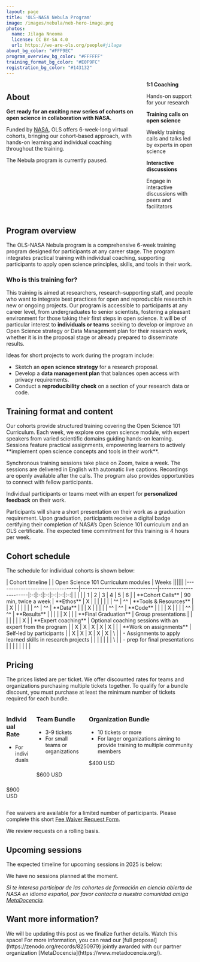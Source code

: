 ```yaml
---
layout: page
title: 'OLS-NASA Nebula Program'
image: /images/nebula/neb-hero-image.png
photos:
  name: Jilaga Nneoma
  license: CC BY-SA 4.0
  url: https://we-are-ols.org/people#jilaga
about_bg_color: "#FFF9EC"
program_overview_bg_color: "#FFFFFF"
training_format_bg_color: "#E0F9FC"
registration_bg_color: "#143132"
---
```


<div class="nebula-about">
<section class="section" style="background-color: {{ page.about_bg_color }};">
    <div class="container">
        <div class="columns">
            <div class="column is-two-thirds">
              <h2 class="section-title is-size-3">About</h2>
              <p><strong>Get ready for an exciting new series of cohorts on open science in collaboration with NASA.</strong></p>
              <p>Funded by <a href="https://www.nasa.gov/">NASA</a>, OLS offers 6-week-long virtual cohorts, bringing our cohort-based approach,  with hands-on learning and individual coaching throughout the training.</p>
              <p> The Nebula program is currently paused.</p>
            </div>
            <div class="column">
                <div class="card">
                    <div class="card-content">
                        <div class="icon-wrapper">
                            <i class="fas fa-user-friends"></i>
                        </div>
                        <div class="content">
                            <strong>1:1 Coaching</strong>
                            <p>Hands-on support for your research</p>
                        </div>
                    </div>
                </div>
                <div class="card">
                    <div class="card-content">
                        <div class="icon-wrapper">
                            <i class="fas fa-user-tie"></i>
                        </div>
                        <div class="content">
                            <strong>Training calls on open science</strong>
                            <p>Weekly training calls and talks led by experts in open science</p>
                        </div>
                    </div>
                </div>
                <div class="card">
                    <div class="card-content">
                        <div class="icon-wrapper">
                            <i class="fas fa-comments"></i>
                        </div>
                        <div class="content">
                            <strong>Interactive discussions</strong>
                            <p>Engage in interactive discussions with peers and facilitators</p>
                        </div>
                    </div>
                </div>
            </div>
        </div>
    </div>
</section>

<section class="section" style="background-color: {{ page.program_overview_bg_color }};">
    <div class="container">
<h2 class="section-title is-size-3">Program overview</h2>
<div markdown="1">
The OLS-NASA Nebula program is a comprehensive 6-week training program designed for participants at any career stage. The program integrates practical training with individual coaching, supporting participants to apply open science principles, skills, and tools in their work.

### Who is this training for?

This training is aimed at researchers, research-supporting staff, and people who want to integrate best practices for open and reproducible research in new or ongoing projects. Our program is accessible to participants at any career level, from undergraduates to senior scientists, fostering a pleasant environment for those taking their first steps in open science. It will be of particular interest to **individuals or teams** seeking to develop or improve an Open Science strategy or Data Management plan for their research work, whether it is in the proposal stage or already prepared to disseminate results.

Ideas for short projects to work during the program include:

* Sketch an **open science strategy** for a research proposal.
* Develop a **data management plan** that balances open access with privacy requirements.
* Conduct a **reproducibility check** on a section of your research data or code.

</div>
</div>
</section>

<section class="section" style="background-color: {{ page.training_format_bg_color }};">
    <div class="container">
<h2 class="section-title is-size-3">Training format and content</h2>
<div markdown="1">
Our cohorts provide structured training covering the Open Science 101 Curriculum. Each week, we explore one open science module, with expert speakers from varied scientific domains guiding hands-on learning. Sessions feature practical assignments, empowering learners to actively **implement open science concepts and tools in their work**. 

Synchronous training sessions take place on Zoom, twice a week. The sessions are delivered in English with automatic live captions. Recordings are openly available after the calls. The program also provides opportunities to connect with fellow participants. 

Individual participants or teams meet with an expert for **personalized feedback** on their work.

Participants will share a short presentation on their work as a graduation requirement. Upon graduation, participants receive a digital badge certifying their completion of NASA’s Open Science 101 curriculum and an OLS certificate. The expected time commitment for this training is 4 hours per week.
</div>
</div>
</section>

<section class="section" style="background-color: {{ page.program_overview_bg_color }};">
<div class="container">
    <h2 class="section-title is-size-3">Cohort schedule</h2>
        <p>The schedule for individual cohorts is shown below:</p>
            <div class="box has-text-centered" markdown="1">
| Cohort timeline                 |                                | Open Science 101 Curriculum modules |  Weeks           ||||||
|---------------------------------|--------------------------------|-----------------------|:-:|:-:|:-:|:-:|:-:|:-:|
|                                 |                                |                       | 1 | 2 | 3 | 4 | 5 | 6 |   
| **Cohort Calls**                |   90 min, twice a week         | **Ethos**             | X |   |   |   |   |   |   
| ^^                              | ^^                             | **Tools & Resources** |   | X |   |   |   |   |  
| ^^                              | ^^                             | **Data**              |   |   | X |   |   |   |  
| ^^                              | ^^                             | **Code**              |   |   |   | X |   |   |  
| ^^                              | ^^                             | **Results**           |   |   |   |   | X |   | 
| **Final Graduation**            | Group presentations            |                       |   |   |   |   |   | X |
| **Expert coaching**         | Optional coaching sessions with an expert from the program  |                       | X | X | X | X | X |   |
| **Work on assignments** | Self-led by participants  |                       | X | X | X | X | X |   \
|                                 | - Assignments to apply learned skills in research projects  |                       |   |   |   |   |   |   \
|                                 | - prep for final presentations |                       |   |   |   |   |   |   |

</div>
</div>
</section>

<section class="section" style="background-color: {{ page.about_bg_color }}">
  <div class="container">
    <h2 class="section-title is-3">Pricing</h2>
    <p>The prices listed are per ticket. We offer discounted rates for teams and organizations purchasing multiple tickets together. To qualify for a bundle discount, you must purchase at least the minimum number of tickets required for each bundle.</p>
    <div class="columns">
      <div class="column">
        <div class="box">
          <h3 class="title is-4">Individual Rate</h3>
          <ul>
            <li>For individuals</li>
          </ul>
          <br>
          <br>
          <p class="title is-2">$900 USD</p>
        </div>
      </div>
      <div class="column">
        <div class="box">
          <h3 class="title is-4">Team Bundle</h3>
          <ul>
            <li>3-9 tickets</li>
            <li>For small teams or organizations</li>
          </ul>
          <br>
          <p class="title is-2">$600 USD</p>
        </div>
      </div>
      <div class="column">
        <div class="box">
          <h3 class="title is-4">Organization Bundle</h3>
          <ul>
            <li>10 tickets or more</li>
            <li>For larger organizations aiming to provide training to multiple community members</li>
          </ul>
          <p class="title is-2">$400 USD</p>
        </div>
      </div>
    </div>
    <p>Fee waivers are available for a limited number of participants. Please complete this short <a href="https://forms.gle/4mq4n25Mbm4r6qWB9">Fee Waiver Request Form</a>.</p>
    <p>We review requests on a rolling basis.</p>
  </div>
</section>

<section class="section" style="background-color: {{ page.registration_bg_color }};">
    <div class="container">
        <!--h2 class="section-title is-size-3 has-text-white">Registration is now open!</h2>
        <p class="has-text-white">
        Our next offering will run on Tuesdays and Thursdays beginning February 25, 2025, until April 3, 2025. Sessions are scheduled at 17:00 - 18:30 (UTC).</p>
        <p class="has-text-white">We look forward to having you on board for this exploration into open science!</p>
        <div class="buttons is-right">
            <a href="https://events.humanitix.com/ols-nebula" class="button is-primary">Register as a participant</a>
        </div-->
    </div>
</section>

<section class="section" style="background-color: {{ page.program_overview_bg_color }};">
    <div class="container">
        <h2 class="section-title is-size-3">Upcoming sessions</h2>
        <p>The expected timeline for upcoming sessions in 2025 is below:</p>
        <div class="box has-text-centered" markdown="1">

We have no sessions planned at the moment. 



</div>
<em>Si te interesa participar de las cohortes de formación en ciencia abierta de NASA en idioma español, por favor contacta a nuestra comunidad amiga <a href="https://www.metadocencia.org/">MetaDocencia</a>.</em>
</div>
</section>

<section class="section" style="background-color: {{ page.about_bg_color }};">
    <div class="container">
        <h2 class="section-title is-size-3">Want more information?</h2>
        <p markdown="1">We will be updating this post as we finalize further details. Watch this space! For more information, you can read our [full proposal](https://zenodo.org/records/8250979) jointly awarded with our partner organization [MetaDocencia](https://www.metadocencia.org/).</p>
    </div>
</section>
</div>
